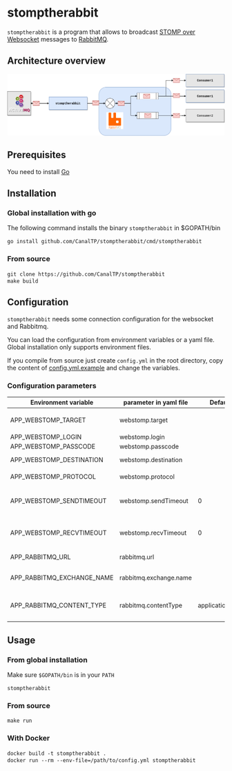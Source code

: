 # stomptherabbit

`stomptherabbit` is a program that allows to broadcast [STOMP over Websocket](http://jmesnil.net/stomp-websocket/doc/)
messages to [RabbitMQ](https://www.rabbitmq.com/).

## Architecture overview

![Architecture schema](docs/architecture.png)

## Prerequisites

You need to install [Go](https://golang.org/doc/install)

## Installation

### Global installation with go

The following command installs the binary `stomptherabbit` in $GOPATH/bin

```shell
go install github.com/CanalTP/stomptherabbit/cmd/stomptherabbit
```

### From source

```shell
git clone https://github.com/CanalTP/stomptherabbit
make build
```

## Configuration

`stomptherabbit` needs some connection configuration for the websocket and
Rabbitmq.

You can load the configuration from environment variables or a yaml file.\
Global installation only supports environment files.

If you compile from source just create `config.yml` in the root directory, copy the content of [config.yml.example](./config.yml.example) and change the variables.

### Configuration parameters

| Environment variable       | parameter in yaml file | Default          | Signification                         |
| -------------------------- | ---------------------- | ---------------- | ------------------------------------- |
| APP_WEBSTOMP_TARGET        | webstomp.target        |                  | Url for STOMP connection              |
| APP_WEBSTOMP_LOGIN         | webstomp.login         |                  | Login                                 |
| APP_WEBSTOMP_PASSCODE      | webstomp.passcode      |                  | Password                              |
| APP_WEBSTOMP_DESTINATION   | webstomp.destination   |                  | Topic or queue                        |
| APP_WEBSTOMP_PROTOCOL      | webstomp.protocol      |                  | STOMP  version                        |
| APP_WEBSTOMP_SENDTIMEOUT   | webstomp.sendTimeout   | 0                | Send timeout for STOMP heartbeat      |
| APP_WEBSTOMP_RECVTIMEOUT   | webstomp.recvTimeout   | 0                | Receive timeout for STOMP heartbeat   |
| APP_RABBITMQ_URL           | rabbitmq.url           |                  | RabbitMQ URL                          |
| APP_RABBITMQ_EXCHANGE_NAME | rabbitmq.exchange.name |                  | RabbitMQ exchange name                |
| APP_RABBITMQ_CONTENT_TYPE  | rabbitmq.contentType   | application/json | Content type of the message published |

## Usage

### From global installation

Make sure `$GOPATH/bin` is in your `PATH`

```shell
stomptherabbit
```

### From source

```shell
make run
```

### With Docker

```shell
docker build -t stomptherabbit .
docker run --rm --env-file=/path/to/config.yml stomptherabbit
```
